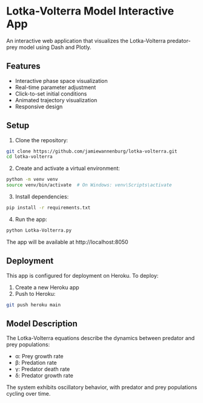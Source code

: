 # Lotka-Volterra Model Interactive App

An interactive web application that visualizes the Lotka-Volterra predator-prey model using Dash and Plotly.

## Features
- Interactive phase space visualization
- Real-time parameter adjustment
- Click-to-set initial conditions
- Animated trajectory visualization
- Responsive design

## Setup

1. Clone the repository:
```bash
git clone https://github.com/jamiewannenburg/lotka-volterra.git
cd lotka-volterra
```

2. Create and activate a virtual environment:
```bash
python -m venv venv
source venv/bin/activate  # On Windows: venv\Scripts\activate
```

3. Install dependencies:
```bash
pip install -r requirements.txt
```

4. Run the app:
```bash
python Lotka-Volterra.py
```

The app will be available at http://localhost:8050

## Deployment
This app is configured for deployment on Heroku. To deploy:

1. Create a new Heroku app
2. Push to Heroku:
```bash
git push heroku main
```

## Model Description
The Lotka-Volterra equations describe the dynamics between predator and prey populations:

- α: Prey growth rate
- β: Predation rate
- γ: Predator death rate
- δ: Predator growth rate

The system exhibits oscillatory behavior, with predator and prey populations cycling over time. 